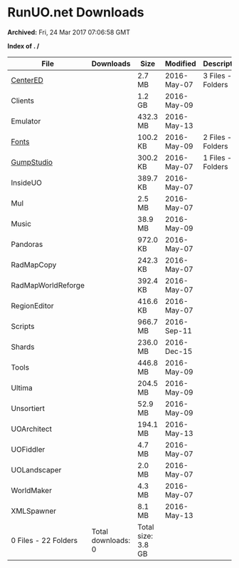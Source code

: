 # RunUO.net Downloads #

**Archived:** Fri, 24 Mar 2017 07:06:58 GMT

**Index of . /**

| File |Downloads |Size |Modified |Description |
| ---- |  ---- |  ---- |  ---- |  ---- |
| [CenterED](../Downloads.RunUO.net/CenterED/) | |2.7 MB |2016-May-07 | 3 Files - 0 Folders |
| Clients | |1.2 GB |2016-May-09 | |
| Emulator | |432.3 MB |2016-May-13 | |
| [Fonts](../Downloads.RunUO.net/Fonts/) | |100.2 KB |2016-May-09 | 2 Files - 0 Folders |
| [GumpStudio](../Downloads.RunUO.net/GumpStudio/) | |300.2 KB |2016-May-07 | 1 Files - 0 Folders |
| InsideUO | |389.7 KB |2016-May-07 | |
| Mul | |2.5 MB |2016-May-07 | |
| Music | |38.9 MB |2016-May-09 | |
| Pandoras | |972.0 KB |2016-May-07 | |
| RadMapCopy | |242.3 KB |2016-May-07 | |
| RadMapWorldReforge | |392.4 KB |2016-May-07 | |
| RegionEditor | |416.6 KB |2016-May-07 | |
| Scripts | |966.7 MB |2016-Sep-11 | |
| Shards | |236.0 MB |2016-Dec-15 | |
| Tools | |446.8 MB |2016-May-09 | |
| Ultima | |204.5 MB |2016-May-09 | |
| Unsortiert | |52.9 MB |2016-May-09 | |
| UOArchitect | |194.1 MB |2016-May-13 | |
| UOFiddler | |4.7 MB |2016-May-07 | |
| UOLandscaper | |2.0 MB |2016-May-07 | |
| WorldMaker | |4.3 MB |2016-May-07 | |
| XMLSpawner | |8.1 MB |2016-May-13 | |
| 0 Files - 22 Folders |Total downloads: 0 |Total size: 3.8 GB | | |
